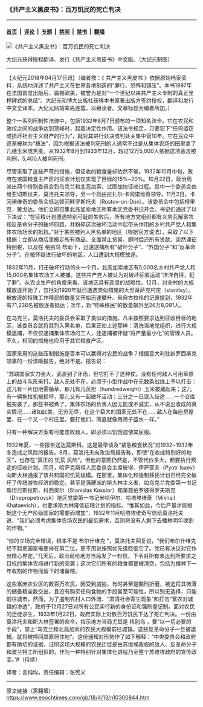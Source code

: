 ### 《共产主义黑皮书》：百万饥民的死亡判决

---

#### [首页](../../../..?n10300844) &nbsp;|&nbsp; [评论](../../../../../epoch-comment?n10300844) &nbsp;|&nbsp; [专题](../../../../../epoch-special?n10300844) &nbsp;|&nbsp; [禁闻](../../../../../epoch-news?n10300844) &nbsp;|&nbsp; [禁书](../../../../../books?n10300844) &nbsp;|&nbsp; [翻墙](https://github.com/gfw-breaker/nogfw/blob/master/README.md?n10300844)


<div><img alt="《共产主义黑皮书》：百万饥民的死亡判决" class="attachment-djy_600_400 size-djy_600_400 wp-post-image" src="https://i.epochtimes.com/assets/uploads/2017/12/dcbb5ad1ea37934a168afd29d68d142e-600x400.jpg"/>
<div class="caption">
 <p>
  大纪元获得授权翻译、发行《共产主义黑皮书》中文版。（大纪元制图）
 </p>
</div></div><hr/><div class="post_content" id="artbody" itemprop="articleBody">
 <!-- article content begin -->
 <p>
  【大纪元2018年04月17日讯】（编者按：《
  <ok href="https://www.epochtimes.com/gb/tag/%E5%85%B1%E4%BA%A7%E4%B8%BB%E4%B9%89%E9%BB%91%E7%9A%AE%E4%B9%A6.html">
   共产主义黑皮书
  </ok>
  》依据原始档案资料，系统地详述了共产主义在世界各地制造的“罪行、恐怖和镇压”。本书1997年在法国首度出版后，震撼欧美，被誉为是对“一个世纪以来共产主义专制的真正里程碑式的总结”。大纪元和博大出版社获得本书原著出版方签约授权，翻译和发行中文全译本。大纪元网站率先连载，以飨读者。文章标题为编者所加。）
 </p>
 <p>
  整个一系列压制性法律中，包括1932年8月7日颁布的一项知名法令。它在农民和政权之间的战争达到顶峰时，起着决定性作用。该法令规定，只要犯下“任何盗窃或损坏社会主义财产的行为”，就对其进行处决或判处关集中营10年。它在民众中逐渐被称为“穗法”，因为根据该法被判死刑的人通常不过是从集体农场的田里拿了几穗玉米或黑麦。从1932年8月到1933年12月，超过12万5,000人依据这项恶法被判刑，5,400人被判死刑。
 </p>
 <p>
  尽管采取了这些严苛的措施，但征收的粮食量却依然不够。1932年10月中旬，政府在该国粮食主产区的征收计划仅实现了目标的15%~20%。10月22日，政治局派出两个特别委员会到乌克兰和北高加索，试图加快征收过程。其中一个委员会由维亚切斯拉夫．莫洛托夫领导，另一个则由拉扎尔‧卡冈诺维奇领导。11月2日，卡冈诺维奇的委员会抵达顿河畔罗斯托夫（Rostov-on-Don）。该委员会中包括根里克．雅戈达。他们立即召集北高加索地区所有地区党委书记开会。书记们通过了以下决议：“在征粮计划遭遇特别可耻的失败后，所有地方党组织都有义务瓦解富农和反革命分子的破坏网路，并粉碎这次破坏活动中起带头作用的乡村共产党人和集体农场场长的抵抗。”对于某些被列入黑名单的地区（根据官方说法），采取了以下措施：立即从商店里搬走所有商品、全面禁止贸易、即时偿还所有贷款、突然课征特别税，以及在
  <ok href="https://www.epochtimes.com/gb/tag/%E6%A0%BC%E5%88%AB%E4%B9%8C.html">
   格别乌
  </ok>
  帮助下，迅速逮捕所有“破坏分子”、“外国分子”和“反革命分子”。在被怀疑进行破坏的地区，人口遭到大规模放逐。
 </p>
 <p>
  1932年11月，打击破坏行动的头一个月，北高加索地区有5,000名乡村共产党人和15,000名集体农场工人被捕。这些共产党人被认为对破坏征收运动“洋洋自得，犯了罪”。从农业生产的角度来看，该地区具有高度的战略性。12月，对全村的大规模放逐开始了，包括对1920年就已遭遇类似措施的大型哥萨克村庄（stanitsy）。被放逐的特殊工作移民的数量又开始迅速攀升。来自古拉格的记录提到，1932年有71,236名被放逐者抵达；次年，新“特殊移民”的数量飙升至26万8,091人。
 </p>
 <p>
  在乌克兰，莫洛托夫的委员会采取了类似的措施。凡未按照要求达到征收目标的地区，该委员会就将其列入黑名单，后果正如上述那样：清洗当地党组织，进行大规模逮捕，不仅仅逮捕集体农场的工人，还逮捕被怀疑“将产量最小化”的管理人员。不久，相同的措施也应用于其它粮食产区。
 </p>
 <p>
  国家采用的这些压制措施是否本可以赢得对农民的战争？根据意大利驻新罗西斯克领事的一份清晰报告，绝对不是。报告说：
 </p>
 <p>
  “苏联国家实力强大，武装到了牙齿，但它打不了这种仗。没有任何敌人可用草原上的战斗队形来打。敌人无处不在，必须于小型作战中在无数条战线上予以打击：这儿有一片田地需锄草，那儿有几英担（hundredweight）玉米被藏起来；这儿有一辆拖拉机被损坏，那儿又有一起破坏活动；三分之一已误入歧途……一个仓库被突袭了，那些书被煮了，集体农场的负责人因无能或不诚实，从不说出收成的真实情况……诸如此类，无穷无尽，在这个巨大的国家无处不在……敌人在每座房屋里、在一个又一个村庄里。要打他们，简直就像用筛子盛水一样。”
 </p>
 <p>
  只有一种解决方案有可能击败敌人，即必须以饥饿迫使其屈服。
 </p>
 <p>
  1932年夏，一些报告送达莫斯科。这是最早谈及“紧急粮食状况”对1932~1933年冬造成之风险的报告。8月，莫洛托夫向政治局报告称，即使“在收成特别好的地区”，也存在“真正的
  <ok href="https://www.epochtimes.com/gb/tag/%E9%A5%A5%E8%8D%92.html">
   饥荒
  </ok>
  风险”。但他的意图仍然是，不管代价多大，都要执行预定的征收计划。同月，哈萨克斯坦人民委员会主席彼得．伊萨耶夫（Pyotr Isaev）向斯大林通报了该共和国的饥荒规模。在那里，集体化和强制移民计划已经完全破坏了传统游牧经济的稳定。甚至是强硬派的斯大林主义者，如乌克兰党委第一书记斯坦尼斯拉斯．科西奥尔（Stanislas Kossior）和第聂伯罗彼得罗夫斯克（Dnepropetrovsk）地区党委第一书记米哈伊尔．哈塔埃维奇（Mikhail Khataevich），也要求斯大林降低征粮计划的指标。“惟其如此，今后产量才能根据这个无产阶级国家的需要而增加”，1932年11月哈塔埃维奇写信给莫洛托夫说，“我们必须考虑集体农场农民的最低需求，否则将没有人剩下去播种明年收割的作物。”
 </p>
 <p>
  “你的立场完全错误，根本不是
  <ok href="https://www.epochtimes.com/gb/tag/%E5%B8%83%E5%B0%94%E4%BB%80%E7%BB%B4%E5%85%8B.html">
   布尔什维克
  </ok>
  ”，莫洛托夫回复说，“我们布尔什维克经不起把国家需要排在第二位，更不用说按照优先级贬低它了。党已有决议对它作出精心界定。”几天后，政治局给地方当局发了一封信，下令对所有未达到所要求之目标的集体农场进行新的突袭；这次它们所有的粮食都要被清空，包括为播种下一年收割的作物而留下的储备粮。
 </p>
 <p>
  这些富庶农业区的数百万农民，因受到威胁，有时甚至是酷刑折磨，被迫将其微薄的储备粮全数交出，且没有购买任何食物的手段甚至可能性，所以别无选择，只能前往城市。然而，为了遏制农村人口外流、“肃清社会寄生现象”和打击“富农对城镇的渗透”，政府于12月27日对所有公民实行新的身份证和强制登记制。面对农民的迁徙求生，1933年1月22日，政府实际上对数百万饥民下达了死亡判决。一份由莫洛托夫和斯大林签署的命令，指示地方当局尤其是
  <ok href="https://www.epochtimes.com/gb/tag/%E6%A0%BC%E5%88%AB%E4%B9%8C.html">
   格别乌
  </ok>
  ，要“以一切必要的手段”，禁止“乌克兰和北高加索的农民大规模前往城镇。这些反革命分子一旦被逮捕，就将被押回其原居住地”。这份通知对形势作了如下解释：“中央委员会和政府都有确切的证据，证明这场大规模的农民迁徙是由苏维埃政权的敌人、反革命分子和波兰特工所组织的，作为一种特别针对集体化进程乃至整个苏维埃政府的宣传政变。”#（待续）
 </p>
 <p>
  译者：言纯均，责任编辑：张宪义
 </p>
 <!-- article content end -->
 <div id="below_article_ad">
 </div>
</div>


---

原文链接（需翻墙）：https://www.epochtimes.com/gb/18/4/13/n10300844.htm